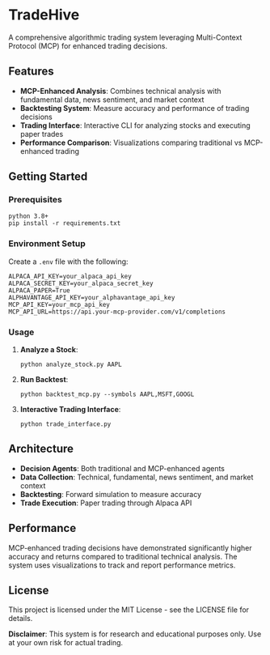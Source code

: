 # TradeHive

A comprehensive algorithmic trading system leveraging Multi-Context Protocol (MCP) for enhanced trading decisions.

## Features

- **MCP-Enhanced Analysis**: Combines technical analysis with fundamental data, news sentiment, and market context
- **Backtesting System**: Measure accuracy and performance of trading decisions
- **Trading Interface**: Interactive CLI for analyzing stocks and executing paper trades
- **Performance Comparison**: Visualizations comparing traditional vs MCP-enhanced trading

## Getting Started

### Prerequisites

```
python 3.8+
pip install -r requirements.txt
```

### Environment Setup

Create a `.env` file with the following:

```
ALPACA_API_KEY=your_alpaca_api_key
ALPACA_SECRET_KEY=your_alpaca_secret_key
ALPACA_PAPER=True
ALPHAVANTAGE_API_KEY=your_alphavantage_api_key
MCP_API_KEY=your_mcp_api_key
MCP_API_URL=https://api.your-mcp-provider.com/v1/completions
```

### Usage

1. **Analyze a Stock**:
   ```
   python analyze_stock.py AAPL
   ```

2. **Run Backtest**:
   ```
   python backtest_mcp.py --symbols AAPL,MSFT,GOOGL
   ```

3. **Interactive Trading Interface**:
   ```
   python trade_interface.py
   ```

## Architecture

- **Decision Agents**: Both traditional and MCP-enhanced agents
- **Data Collection**: Technical, fundamental, news sentiment, and market context
- **Backtesting**: Forward simulation to measure accuracy
- **Trade Execution**: Paper trading through Alpaca API

## Performance

MCP-enhanced trading decisions have demonstrated significantly higher accuracy and returns compared to traditional technical analysis. The system uses visualizations to track and report performance metrics.

## License

This project is licensed under the MIT License - see the LICENSE file for details.

**Disclaimer**: This system is for research and educational purposes only. Use at your own risk for actual trading. 